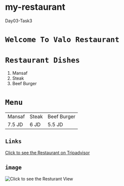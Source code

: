 # my-restaurant
Day03-Task3
# `Welcome To Valo Restaurant`

# `Restaurant Dishes`
1. Mansaf
2. Steak
3. Beef Burger

# `Menu`
<table>
  <tr>
    <td>Mansaf</td>
    <td>Steak</td>
    <td>Beef Burger</td>
  </tr>
  <tr>
    <td>7.5 JD</td>
    <td>6 JD</td>
    <td>5.5 JD</td>
  </tr>
</table>

## `Links`

[Click to see the Restaurant on Tripadvisor](https://www.tripadvisor.com/)

## `image`

![Click to see the Resturant View](https://static.thatsup.co/content/img/article/12/apr/stockholms-basta-utsikt-medium.jpg?1587570219)
